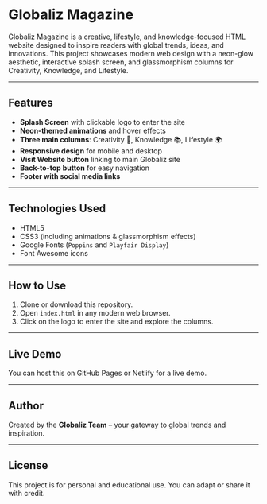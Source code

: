# Globaliz Magazine

Globaliz Magazine is a creative, lifestyle, and knowledge-focused HTML website designed to inspire readers with global trends, ideas, and innovations. This project showcases modern web design with a neon-glow aesthetic, interactive splash screen, and glassmorphism columns for Creativity, Knowledge, and Lifestyle.

---

## Features

- **Splash Screen** with clickable logo to enter the site  
- **Neon-themed animations** and hover effects  
- **Three main columns**: Creativity 🎨, Knowledge 📚, Lifestyle 🌍  
- **Responsive design** for mobile and desktop  
- **Visit Website button** linking to main Globaliz site  
- **Back-to-top button** for easy navigation  
- **Footer with social media links**  

---

## Technologies Used

- HTML5  
- CSS3 (including animations & glassmorphism effects)  
- Google Fonts (`Poppins` and `Playfair Display`)  
- Font Awesome icons  

---

## How to Use

1. Clone or download this repository.  
2. Open `index.html` in any modern web browser.  
3. Click on the logo to enter the site and explore the columns.  

---

## Live Demo

You can host this on GitHub Pages or Netlify for a live demo.

---

## Author

Created by the **Globaliz Team** – your gateway to global trends and inspiration.  

---

## License

This project is for personal and educational use. You can adapt or share it with credit.
